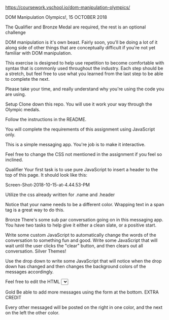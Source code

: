 https://coursework.vschool.io/dom-manipulation-olympics/

DOM Manipulation Olympics!, 15 OCTOBER 2018

The Qualifier and Bronze Medal are required, the rest is an optional challenge

DOM manipulation is it's own beast. Fairly soon, you'll be doing a lot of it along side of other things that are conceptually difficult if you're not yet familiar with DOM manipulation.

This exercise is designed to help use repetition to become comfortable with syntax that is commonly used throughout the industry. Each step should be a stretch, but feel free to use what you learned from the last step to be able to complete the next.

Please take your time, and really understand why you're using the code you are using.

Setup
Clone down this repo. You will use it work your way through the Olympic medals.

Follow the instructions in the README.

You will complete the requirements of this assignment using JavaScript only.

This is a simple messaging app. You're job is to make it interactive.

Feel free to change the CSS not mentioned in the assignment if you feel so inclined.

Qualifier
Your first task is to use pure JavaScript to insert a header to the top of this page. It should look like this:

Screen-Shot-2018-10-15-at-4.44.53-PM

Utilize the css already written for .name and .header

Notice that your name needs to be a different color. Wrapping text in a span tag is a great way to do this.

Bronze
There's some sub par conversation going on in this messaging app. You have two tasks to help give it either a clean slate, or a positive start.

Write some custom JavaScript to automatically change the words of the conversation to something fun and good.
Write some JavaScript that will wait until the user clicks the "clear" button, and then clears out all conversation.
Silver
Themes!

Use the drop down to write some JavaScript that will notice when the drop down has changed and then changes the background colors of the messages accordingly.

Feel free to edit the HTML <select> tag to make it more usable or elaborate. Mo themes, mo fun.

Gold
Be able to add more messages using the form at the bottom.
EXTRA CREDIT

Every other messaged will be posted on the right in one color, and the next on the left the other color.